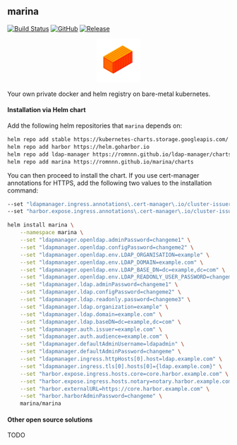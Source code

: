 ## marina

[![Build Status](https://travis-ci.com/romnnn/marina.svg?branch=master)](https://travis-ci.com/romnnn/marina)
[![GitHub](https://img.shields.io/github/license/romnnn/marina)](https://github.com/romnnn/marina)
[![Release](https://img.shields.io/github/release/romnnn/marina)](https://github.com/romnnn/marina/releases/latest)

<p align="center">
  <img width="100" src="public/icons/icon_lg.jpg">
</p>

Your own private docker and helm registry on bare-metal kubernetes.

#### Installation via Helm chart

Add the following helm repositories that `marina` depends on:
```bash
helm repo add stable https://kubernetes-charts.storage.googleapis.com/
helm repo add harbor https://helm.goharbor.io
helm repo add ldap-manager https://romnnn.github.io/ldap-manager/charts
helm repo add marina https://romnnn.github.io/marina/charts
```

You can then proceed to install the chart. If you use cert-manager annotations for HTTPS, add the following two values to the installation command:
```bash
--set "ldapmanager.ingress.annotations\.cert-manager\.io/cluster-issuer=<your-letsencrypt-issuer>" \
--set "harbor.expose.ingress.annotations\.cert-manager\.io/cluster-issuer=<your-letsencrypt-issuer>" \
```

```bash
helm install marina \
    --namespace marina \
    --set "ldapmanager.openldap.adminPassword=changeme1" \
    --set "ldapmanager.openldap.configPassword=changeme2" \
    --set "ldapmanager.openldap.env.LDAP_ORGANISATION=example" \
    --set "ldapmanager.openldap.env.LDAP_DOMAIN=example.com" \
    --set "ldapmanager.openldap.env.LDAP_BASE_DN=dc=example,dc=com" \
    --set "ldapmanager.openldap.env.LDAP_READONLY_USER_PASSWORD=changeme3" \
    --set "ldapmanager.ldap.adminPassword=changeme1" \
    --set "ldapmanager.ldap.configPassword=changeme2" \
    --set "ldapmanager.ldap.readonly.password=changeme3" \
    --set "ldapmanager.ldap.organization=example" \
    --set "ldapmanager.ldap.domain=example.com" \
    --set "ldapmanager.ldap.baseDN=dc=example,dc=com" \
    --set "ldapmanager.auth.issuer=example.com" \
    --set "ldapmanager.auth.audience=example.com" \
    --set "ldapmanager.defaultAdminUsername=ldapadmin" \
    --set "ldapmanager.defaultAdminPassword=changeme" \
    --set "ldapmanager.ingress.httpHosts[0].host=ldap.example.com" \
    --set "ldapmanager.ingress.tls[0].hosts[0]={ldap.example.com}" \
    --set "harbor.expose.ingress.hosts.core=core.harbor.example.com" \
    --set "harbor.expose.ingress.hosts.notary=notary.harbor.example.com" \
    --set "harbor.externalURL=https://core.harbor.example.com" \
    --set "harbor.harborAdminPassword=changeme" \
    marina/marina
```

#### Other open source solutions

TODO
